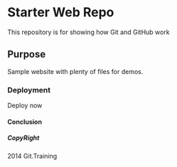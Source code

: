 # Starter Web Repo

This repository is for showing how Git and GitHub work

## Purpose

Sample website with plenty of files for demos.

### Deployment
Deploy now

#### Conclusion

##### CopyRight
2014 Git.Training
